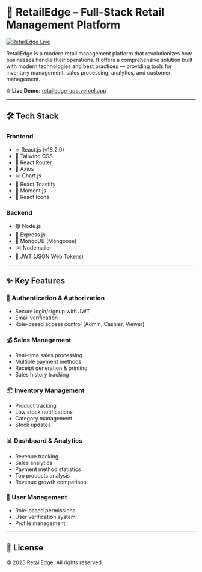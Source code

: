 # 🚀 RetailEdge – Full-Stack Retail Management Platform

[![RetailEdge Live](https://img.shields.io/badge/Live%20Demo-RetailEdge-green)](https://retailedge-app.vercel.app)

RetailEdge is a modern retail management platform that revolutionizes how businesses handle their operations. It offers a comprehensive solution built with modern technologies and best practices — providing tools for inventory management, sales processing, analytics, and customer management.  

🌐 **Live Demo:** [retailedge-app.vercel.app](https://retailedge-app.vercel.app)

---

## 🛠️ Tech Stack

### Frontend
- ⚛️ React.js (v18.2.0)
- 🎨 Tailwind CSS
- 🔀 React Router
- 🔗 Axios
- 📊 Chart.js
- 🔔 React Toastify
- 📆 Moment.js
- 🎨 React Icons

### Backend
- 🟢 Node.js
- 🚂 Express.js
- 🍃 MongoDB (Mongoose)
- ✉️ Nodemailer
- 🔐 JWT (JSON Web Tokens)

---

## ✨ Key Features

### 🔐 Authentication & Authorization
- Secure login/signup with JWT
- Email verification
- Role-based access control (Admin, Cashier, Viewer)

### 💰 Sales Management
- Real-time sales processing
- Multiple payment methods
- Receipt generation & printing
- Sales history tracking

### 📦 Inventory Management
- Product tracking
- Low stock notifications
- Category management
- Stock updates

### 📊 Dashboard & Analytics
- Revenue tracking
- Sales analytics
- Payment method statistics
- Top products analysis
- Revenue growth comparison

### 👥 User Management
- Role-based permissions
- User verification system
- Profile management

---
## 📜 License

© 2025 RetailEdge. All rights reserved.
